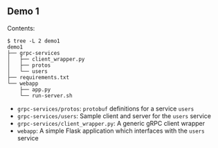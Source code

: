 ## Demo 1

Contents:

```
$ tree -L 2 demo1
demo1
├── grpc-services
│   ├── client_wrapper.py
│   ├── protos
│   └── users
├── requirements.txt
└── webapp
    ├── app.py
    └── run-server.sh
```

- `grpc-services/protos`: `protobuf` definitions for a service `users`
- `grpc-services/users`: Sample client and server for the `users` service
- `grpc-services/client_wrapper.py`: A generic gRPC client wrapper
- `webapp`: A simple Flask application which interfaces with the `users` service


